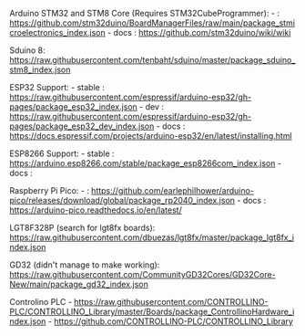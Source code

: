Arduino STM32 and STM8 Core (Requires STM32CubeProgrammer):
	- 		: https://github.com/stm32duino/BoardManagerFiles/raw/main/package_stmicroelectronics_index.json
	- docs		: https://github.com/stm32duino/wiki/wiki

Sduino 8:
	https://raw.githubusercontent.com/tenbaht/sduino/master/package_sduino_stm8_index.json

ESP32 Support:
	- stable	: https://raw.githubusercontent.com/espressif/arduino-esp32/gh-pages/package_esp32_index.json
	- dev 		: https://raw.githubusercontent.com/espressif/arduino-esp32/gh-pages/package_esp32_dev_index.json
	- docs		: https://docs.espressif.com/projects/arduino-esp32/en/latest/installing.html

ESP8266 Support:
	- stable 	: https://arduino.esp8266.com/stable/package_esp8266com_index.json
	- docs		: 


Raspberry Pi Pico:
	- 		: https://github.com/earlephilhower/arduino-pico/releases/download/global/package_rp2040_index.json
	- docs 		: https://arduino-pico.readthedocs.io/en/latest/

LGT8F328P (search for lgt8fx boards):
	https://raw.githubusercontent.com/dbuezas/lgt8fx/master/package_lgt8fx_index.json

GD32 (didn't manage to make working):
	https://raw.githubusercontent.com/CommunityGD32Cores/GD32Core-New/main/package_gd32_index.json

Controlino PLC
	- https://raw.githubusercontent.com/CONTROLLINO-PLC/CONTROLLINO_Library/master/Boards/package_ControllinoHardware_index.json
	- https://github.com/CONTROLLINO-PLC/CONTROLLINO_Library